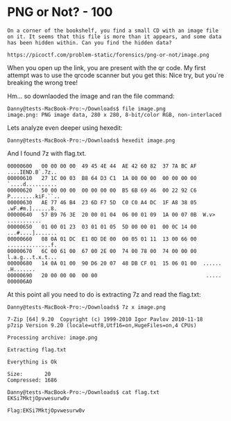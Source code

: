 # PNG or Not? - 100

```
On a corner of the bookshelf, you find a small CD with an image file on it. It seems that this file is more than it appears, and some data has been hidden within. Can you find the hidden data?

https://picoctf.com/problem-static/forensics/png-or-not/image.png
```
When you open up the link, you are present with the qr code. 
My first attempt was to use the qrcode scanner but you get this:
Nice try, but you`re breaking the wrong tree!

Hm... so downlaoded the image and ran the file command:

```
Danny@tests-MacBook-Pro:~/Downloads$ file image.png
image.png: PNG image data, 280 x 280, 8-bit/color RGB, non-interlaced
```

Lets analyze even deeper using hexedit:

```
Danny@tests-MacBook-Pro:~/Downloads$ hexedit image.png
```

And I found 7z with flag.txt.

```
00000600   00 00 00 00  49 45 4E 44  AE 42 60 82  37 7A BC AF  ....IEND.B`.7z..
00000610   27 1C 00 03  B8 64 D3 C1  1A 00 00 00  00 00 00 00  `....d..........
00000620   50 00 00 00  00 00 00 00  B5 6B 69 46  00 22 92 C6  P........kiF.``..
00000630   AE 77 46 B4  23 6D F7 5D  C0 C0 A4 DC  1F A8 38 05  .wF.#m.]......8.
00000640   57 B9 76 3E  20 00 01 04  06 00 01 09  1A 00 07 0B  W.v> ...........
00000650   01 00 01 23  03 01 01 05  5D 00 00 01  00 0C 14 00  ...#....].......
00000660   08 0A 01 DC  E1 0D DE 00  00 05 01 11  13 00 66 00  ..............f.
00000670   6C 00 61 00  67 00 2E 00  74 00 78 00  74 00 00 00  l.a.g...t.x.t...
00000680   14 0A 01 00  90 D6 20 07  48 DB CF 01  15 06 01 00  ...... .H.......
00000690   20 00 00 00  00 00                                   .....
000006A0 
```

At this point all you need to do is extracting 7z and read the flag.txt:

```
Danny@tests-MacBook-Pro:~/Downloads$ 7z x image.png

7-Zip [64] 9.20  Copyright (c) 1999-2010 Igor Pavlov 2010-11-18
p7zip Version 9.20 (locale=utf8,Utf16=on,HugeFiles=on,4 CPUs)

Processing archive: image.png

Extracting flag.txt

Everything is Ok

Size:       20
Compressed: 1686

Danny@tests-MacBook-Pro:~/Downloads$ cat flag.txt
EKSi7MktjOpvwesurw0v
```

```
Flag:EKSi7MktjOpvwesurw0v
```

